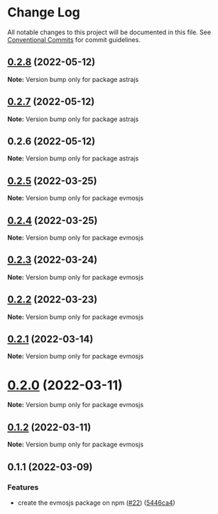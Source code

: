 # Change Log

All notable changes to this project will be documented in this file.
See [Conventional Commits](https://conventionalcommits.org) for commit guidelines.

## [0.2.8](https://github.com/astraprotocol/astrajs/compare/astrajs@0.2.7...astrajs@0.2.8) (2022-05-12)

**Note:** Version bump only for package astrajs

## [0.2.7](https://github.com/AstraProtocol/evmosjs/compare/astrajs@0.2.6...astrajs@0.2.7) (2022-05-12)

**Note:** Version bump only for package astrajs

## 0.2.6 (2022-05-12)

**Note:** Version bump only for package astrajs

## [0.2.5](https://github.com/tharsis/evmosjs/compare/evmosjs@0.2.4...evmosjs@0.2.5) (2022-03-25)

**Note:** Version bump only for package evmosjs

## [0.2.4](https://github.com/tharsis/evmosjs/compare/evmosjs@0.2.3...evmosjs@0.2.4) (2022-03-25)

**Note:** Version bump only for package evmosjs

## [0.2.3](https://github.com/tharsis/evmosjs/compare/evmosjs@0.2.2...evmosjs@0.2.3) (2022-03-24)

**Note:** Version bump only for package evmosjs

## [0.2.2](https://github.com/tharsis/evmosjs/compare/evmosjs@0.2.1...evmosjs@0.2.2) (2022-03-23)

**Note:** Version bump only for package evmosjs

## [0.2.1](https://github.com/tharsis/evmosjs/compare/evmosjs@0.2.0...evmosjs@0.2.1) (2022-03-14)

**Note:** Version bump only for package evmosjs

# [0.2.0](https://github.com/tharsis/evmosjs/compare/evmosjs@0.1.2...evmosjs@0.2.0) (2022-03-11)

**Note:** Version bump only for package evmosjs

## [0.1.2](https://github.com/tharsis/evmosjs/compare/evmosjs@0.1.1...evmosjs@0.1.2) (2022-03-11)

**Note:** Version bump only for package evmosjs

## 0.1.1 (2022-03-09)

### Features

* create the evmosjs package on npm ([#22](https://github.com/tharsis/evmosjs/issues/22)) ([5446ca4](https://github.com/tharsis/evmosjs/commit/5446ca4e6fc027c6d26d5fce598ba1a5d1480e54))
